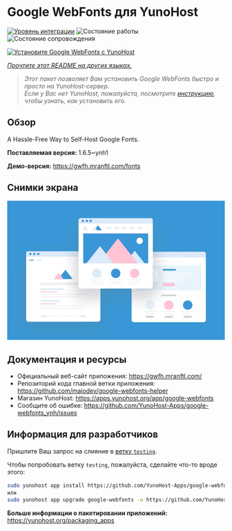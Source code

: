 <!--
Важно: этот README был автоматически сгенерирован <https://github.com/YunoHost/apps/tree/master/tools/readme_generator>
Он НЕ ДОЛЖЕН редактироваться вручную.
-->

# Google WebFonts для YunoHost

[![Уровень интеграции](https://apps.yunohost.org/badge/integration/google-webfonts)](https://ci-apps.yunohost.org/ci/apps/google-webfonts/)
![Состояние работы](https://apps.yunohost.org/badge/state/google-webfonts)
![Состояние сопровождения](https://apps.yunohost.org/badge/maintained/google-webfonts)

[![Установите Google WebFonts с YunoHost](https://install-app.yunohost.org/install-with-yunohost.svg)](https://install-app.yunohost.org/?app=google-webfonts)

*[Прочтите этот README на других языках.](./ALL_README.md)*

> *Этот пакет позволяет Вам установить Google WebFonts быстро и просто на YunoHost-сервер.*  
> *Если у Вас нет YunoHost, пожалуйста, посмотрите [инструкцию](https://yunohost.org/install), чтобы узнать, как установить его.*

## Обзор

A Hassle-Free Way to Self-Host Google Fonts.

**Поставляемая версия:** 1.6.5~ynh1

**Демо-версия:** <https://gwfh.mranftl.com/fonts>

## Снимки экрана

![Снимок экрана Google WebFonts](./doc/screenshots/example.jpg)

## Документация и ресурсы

- Официальный веб-сайт приложения: <https://gwfh.mranftl.com/>
- Репозиторий кода главной ветки приложения: <https://github.com/majodev/google-webfonts-helper>
- Магазин YunoHost: <https://apps.yunohost.org/app/google-webfonts>
- Сообщите об ошибке: <https://github.com/YunoHost-Apps/google-webfonts_ynh/issues>

## Информация для разработчиков

Пришлите Ваш запрос на слияние в [ветку `testing`](https://github.com/YunoHost-Apps/google-webfonts_ynh/tree/testing).

Чтобы попробовать ветку `testing`, пожалуйста, сделайте что-то вроде этого:

```bash
sudo yunohost app install https://github.com/YunoHost-Apps/google-webfonts_ynh/tree/testing --debug
или
sudo yunohost app upgrade google-webfonts -u https://github.com/YunoHost-Apps/google-webfonts_ynh/tree/testing --debug
```

**Больше информации о пакетировании приложений:** <https://yunohost.org/packaging_apps>
